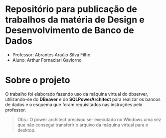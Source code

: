 # Repositório para publicação de trabalhos da matéria de Design e Desenvolvimento de Banco de Dados

- Professor: Abrantes Araújo Silva Filho
- Aluno: Arthur Fornaciari Gaviorno

# Sobre o projeto
O trabalho foi elaborado fazendo uso da máquina virtual do dbserver, utilizando-se do **DBeaver** e do **SQLPowerArchitect** para realizar os bancos de dados e o esquema que foram requisitados nas instruções pelo professor.
> Obs.: O power architect precisou ser executado no Windows uma vez que não consegui transferir o arquivo da máquina virtual para o desktop.

